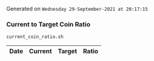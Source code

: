 Generated on `Wednesday 29-September-2021 at 20:17:15`

### Current to Target Coin Ratio
`current_coin_ratio.sh`

Date|Current|Target|Ratio
---|---|---|---
